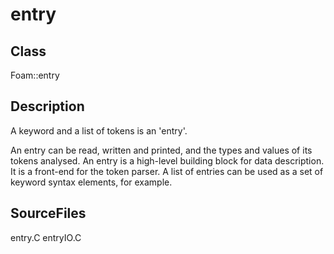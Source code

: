 # entry 
## Class
Foam::entry

## Description
A keyword and a list of tokens is an 'entry'.

An entry can be read, written and printed, and the types and values of
its tokens analysed.  An entry is a high-level building block for data
description.  It is a front-end for the token parser. A list of entries
can be used as a set of keyword syntax elements, for example.

## SourceFiles
entry.C
entryIO.C

